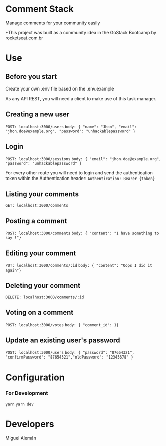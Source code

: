 # Comment Stack

Manage comments for your community easily

*This project was built as a community idea in the GoStack Bootcamp by rocketseat.com.br

# Use

## Before you start
Create your own .env file based on the .env.example

As any API REST, you will need a client to make use of this task manager.
## Creating a new user
`POST: localhost:3000/users`
`body: { "name": "Jhon", "email": "jhon.doe@example.org", "password": "unhackablepassword" }`
## Login
`POST: localhost:3000/sessions`
`body: { "email": "jhon.doe@example.org", "password": "unhackablepassword" }`

For every other route you will need to login and send the authentication token within the Authentication header:
`Authentication: Bearer {token}`

## Listing your comments
`GET: localhost:3000/comments`
## Posting a comment
`POST: localhost:3000/comments`
`body: { "content": "I have something to say !"}`
## Editing your comment
`PUT: localhost:3000/comments/:id`
`body: { "content": "Oops I did it again"}`
## Deleting your comment
`DELETE: localhost:3000/comments/:id`
## Voting on a comment
`POST: localhost:3000/votes`
`body: { "comment_id": 1}`
## Update an existing user's password
`POST: localhost:3000/users`
`body: { "password": "87654321", "confirmPassword": "87654321","oldPassword": "12345678" }`

# Configuration
### For Development
`yarn`
`yarn dev`

# Developers

Miguel Alemán
